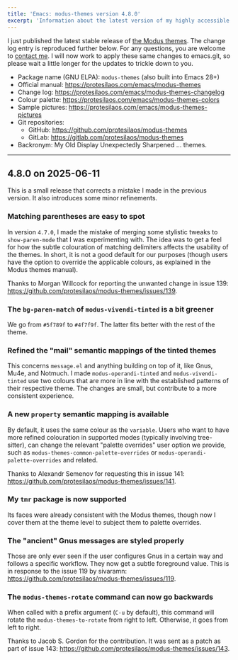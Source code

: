 ```yaml
---
title: 'Emacs: modus-themes version 4.8.0'
excerpt: 'Information about the latest version of my highly accessible themes for GNU Emacs.'
---
```


I just published the latest stable release of [the Modus
themes](https://protesilaos.com/emacs/modus-themes). The change log
entry is reproduced further below. For any questions, you are welcome
to [contact me](https://protesilaos.com/contact/). I will now work to
apply these same changes to emacs.git, so please wait a little longer
for the updates to trickle down to you.

+ Package name (GNU ELPA): `modus-themes` (also built into Emacs 28+)
+ Official manual: <https://protesilaos.com/emacs/modus-themes>
+ Change log: <https://protesilaos.com/emacs/modus-themes-changelog>
+ Colour palette: <https://protesilaos.com/emacs/modus-themes-colors>
+ Sample pictures: <https://protesilaos.com/emacs/modus-themes-pictures>
+ Git repositories:
  + GitHub: <https://github.com/protesilaos/modus-themes>
  + GitLab: <https://gitlab.com/protesilaos/modus-themes>
+ Backronym: My Old Display Unexpectedly Sharpened ... themes.

* * *


## 4.8.0 on 2025-06-11

This is a small release that corrects a mistake I made in the previous
version. It also introduces some minor refinements.


### Matching parentheses are easy to spot

In version `4.7.0`, I made the mistake of merging some stylistic
tweaks to `show-paren-mode` that I was experimenting with. The idea
was to get a feel for how the subtle colouration of matching
delimiters affects the usability of the themes. In short, it is not a
good default for our purposes (though users have the option to
override the applicable colours, as explained in the Modus themes
manual).

Thanks to Morgan Willcock for reporting the unwanted change in issue
139: <https://github.com/protesilaos/modus-themes/issues/139>.


### The `bg-paren-match` of `modus-vivendi-tinted` is a bit greener

We go from `#5f789f` to `#4f7f9f`. The latter fits better with the
rest of the theme.


### Refined the "mail" semantic mappings of the tinted themes

This concerns `message.el` and anything building on top of it, like
Gnus, Mu4e, and Notmuch. I made `modus-operandi-tinted` and
`modus-vivendi-tinted` use two colours that are more in line with the
established patterns of their respective theme. The changes are small,
but contribute to a more consistent experience.


### A new `property` semantic mapping is available

By default, it uses the same colour as the `variable`. Users who want
to have more refined colouration in supported modes (typically
involving tree-sitter), can change the relevant "palette overrides"
user option we provide, such as `modus-themes-common-palette-overrides`
or `modus-operandi-palette-overrides` and related.

Thanks to Alexandr Semenov for requesting this in issue 141:
<https://github.com/protesilaos/modus-themes/issues/141>.


### My `tmr` package is now supported

Its faces were already consistent with the Modus themes, though now I
cover them at the theme level to subject them to palette overrides.


### The "ancient" Gnus messages are styled properly

Those are only ever seen if the user configures Gnus in a certain way
and follows a specific workflow. They now get a subtle foreground
value. This is in response to the issue 119 by sivaramn:
<https://github.com/protesilaos/modus-themes/issues/119>.


### The `modus-themes-rotate` command can now go backwards

When called with a prefix argument (`C-u` by default), this command
will rotate the `modus-themes-to-rotate` from right to left.
Otherwise, it goes from left to right.

Thanks to Jacob S. Gordon for the contribution. It was sent as a
patch as part of issue 143:
<https://github.com/protesilaos/modus-themes/issues/143>.
